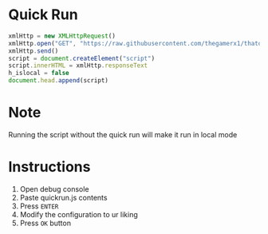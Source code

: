 # Quick Run

```javascript
xmlHttp = new XMLHttpRequest()
xmlHttp.open("GET", "https://raw.githubusercontent.com/thegamerx1/thatquizhack/master/dist/thatquiz.js?_=" + new Date().getTime(), false)
xmlHttp.send()
script = document.createElement("script")
script.innerHTML = xmlHttp.responseText
h_islocal = false
document.head.append(script)
```

# Note

Running the script without the quick run will make it run in local mode

# Instructions

1. Open debug console
2. Paste quickrun.js contents
3. Press `ENTER`
4. Modify the configuration to ur liking
5. Press `OK` button
